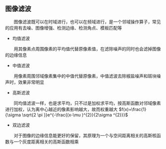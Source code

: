 ## 图像滤波

&emsp;&emsp;图像滤波既可以在时域进行，也可以在频域进行，是一个邻域操作算子，常见的应用有去噪、图像增强、检测边缘、检测角点、模板匹配等

- 均值滤波

&emsp;&emsp;用其像素点周围像素的平均值代替原像素值，在滤除噪声的同时也会滤掉图像的边缘信息

- 中值滤波

&emsp;&emsp;用像素周围邻域像素集中的中值代替原像素，中值滤波去除椒盐噪声和斑块噪声时，效果非常明显

- 高斯滤波

&emsp;&emsp;同均值滤波一样，也是求平均，只不过是加权求平均，按高斯函数对邻域像素进行加权，认为离中心越近的像素影响越大，故而权重越大
$f(x)=\frac{1}{\sigma \sqrt{2 \pi }}e^{-\frac{(x-\mu )^{2}}{2\sigma ^{2}}}$

- 双边滤波

&emsp;&emsp;对于图像的边缘信息能更好的保留，其原理为一个与空间距离相关的高斯核函数与一个灰度距离相关的高斯函数相乘
